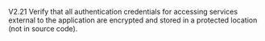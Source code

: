 V2.21 Verify that all authentication credentials for accessing services external to the application are encrypted and stored in a protected location (not in source code).